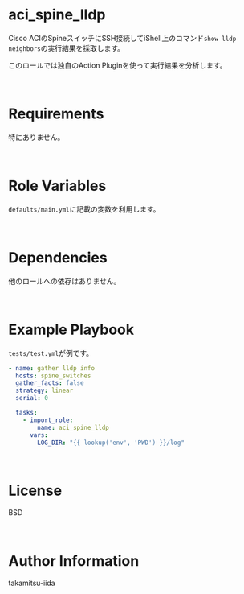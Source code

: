 # aci_spine_lldp

Cisco ACIのSpineスイッチにSSH接続してiShell上のコマンド`show lldp neighbors`の実行結果を採取します。

このロールでは独自のAction Pluginを使って実行結果を分析します。

<br>

# Requirements

特にありません。

<br>

# Role Variables

`defaults/main.yml`に記載の変数を利用します。

<br>

# Dependencies

他のロールへの依存はありません。

<br>

# Example Playbook

`tests/test.yml`が例です。

```yml
- name: gather lldp info
  hosts: spine_switches
  gather_facts: false
  strategy: linear
  serial: 0

  tasks:
    - import_role:
        name: aci_spine_lldp
      vars:
        LOG_DIR: "{{ lookup('env', 'PWD') }}/log"
```

<br>

# License

BSD

<br>

# Author Information

takamitsu-iida
